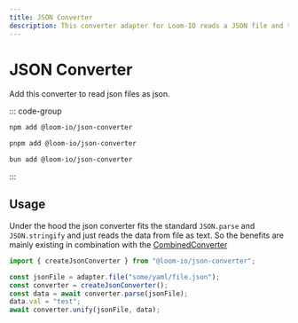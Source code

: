 ```yaml
---
title: JSON Converter
description: This converter adapter for Loom-IO reads a JSON file and transforms it into JSON, or it can write your JSON data into a JSON file.
---
```


# JSON Converter

Add this converter to read json files as json.

::: code-group

```sh [npm]
npm add @loom-io/json-converter
```

```sh [pnpm]
pnpm add @loom-io/json-converter
```

```sh [bun]
bun add @loom-io/json-converter
```

:::

## Usage

Under the hood the json converter fits the standard `JSON.parse` and `JSON.stringify` and just reads the data from file as text. So the benefits are mainly existing in combination with the [CombinedConverter](/converter/combined-converter)

```ts
import { createJsonConverter } from "@loom-io/json-converter";

const jsonFile = adapter.file("some/yaml/file.json");
const converter = createJsonConverter();
const data = await converter.parse(jsonFile);
data.val = "test";
await converter.unify(jsonFile, data);
```
